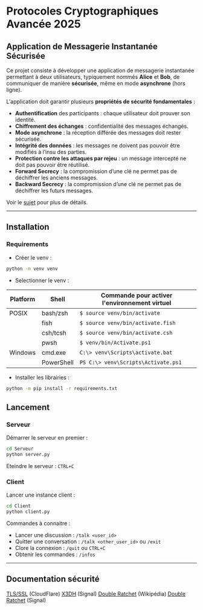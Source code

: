 # Protocoles Cryptographiques Avancée 2025 

## Application de Messagerie Instantanée Sécurisée

Ce projet consiste à développer une application de messagerie instantanée permettant à deux utilisateurs, typiquement nommés **Alice** et **Bob**, de communiquer de manière **sécurisée**, même en mode **asynchrone** (hors ligne).

L'application doit garantir plusieurs **propriétés de sécurité fondamentales** :

- **Authentification** des participants : chaque utilisateur doit prouver son identité.
- **Chiffrement des échanges** : confidentialité des messages échangés.
- **Mode asynchrone** : la réception différée des messages doit rester sécurisée.
- **Intégrité des données** : les messages ne doivent pas pouvoir être modifiés à l’insu des parties.
- **Protection contre les attaques par rejeu** : un message intercepté ne doit pas pouvoir être réutilisé.
- **Forward Secrecy** : la compromission d’une clé ne permet pas de déchiffrer les anciens messages.
- **Backward Secrecy** : la compromission d’une clé ne permet pas de déchiffrer les futurs messages.

Voir le [sujet](sujet.pdf) pour plus de détails.

------

## Installation
### Requirements
- Créer le venv :
```bash 
python -m venv venv
```

- Selectionner le venv :

| Platform | Shell         | Commande pour activer l'environnement virtuel |
|----------|---------------|-----------------------------------------------|
| POSIX    | bash/zsh      | `$ source venv/bin/activate`                  |
|          | fish          | `$ source venv/bin/activate.fish`             |
|          | csh/tcsh      | `$ source venv/bin/activate.csh`              |
|          | pwsh          | `$ venv/bin/Activate.ps1`                     |
| Windows  | cmd.exe       | `C:\> venv\Scripts\activate.bat`              |
|          | PowerShell    | `PS C:\> venv\Scripts\Activate.ps1`           |

- Installer les librairies : 
```bash
python -m pip install -r requirements.txt
```

## Lancement
### Serveur
Démarrer le serveur en premier :
```bash
cd Serveur
python server.py
```

Eteindre le serveur : `CTRL+C`

### Client
Lancer une instance client :
```bash
cd Client
python client.py
```

Commandes à connaitre :
- Lancer une discussion : `/talk <user_id>`
- Quitter une conversation : `/talk <other_user_id>` ou `/exit`
- Clore la connexion : `/quit` ou `CTRL+C`
- Obtenir les commandes : `/infos`

---
## Documentation sécurité
[TLS/SSL](https://www.cloudflare.com/fr-fr/learning/ssl/transport-layer-security-tls/) (CloudFlare)
[X3DH](https://signal.org/docs/specifications/x3dh/) (Signal)
[Double Ratchet](https://fr.wikipedia.org/wiki/Algorithme_%C3%A0_Double_Ratchet) (Wikipédia)
[Double Ratchet](https://signal.org/docs/specifications/doubleratchet/doubleratchet.pdf) (Signal)